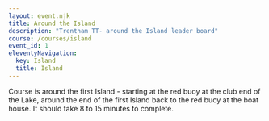 ```yaml
---
layout: event.njk
title: Around the Island
description: "Trentham TT- around the Island leader board"
course: /courses/island
event_id: 1
eleventyNavigation:
  key: Island
  title: Island
---
```


Course is around the first Island  -  starting at the red buoy at the club end of the Lake, around the end of the first Island back to the red buoy at the boat house. It should take 8 to 15 minutes to complete.